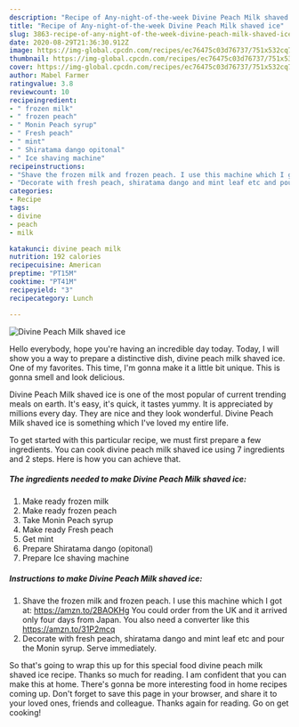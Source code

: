 ```yaml
---
description: "Recipe of Any-night-of-the-week Divine Peach Milk shaved ice"
title: "Recipe of Any-night-of-the-week Divine Peach Milk shaved ice"
slug: 3863-recipe-of-any-night-of-the-week-divine-peach-milk-shaved-ice
date: 2020-08-29T21:36:30.912Z
image: https://img-global.cpcdn.com/recipes/ec76475c03d76737/751x532cq70/divine-peach-milk-shaved-ice-recipe-main-photo.jpg
thumbnail: https://img-global.cpcdn.com/recipes/ec76475c03d76737/751x532cq70/divine-peach-milk-shaved-ice-recipe-main-photo.jpg
cover: https://img-global.cpcdn.com/recipes/ec76475c03d76737/751x532cq70/divine-peach-milk-shaved-ice-recipe-main-photo.jpg
author: Mabel Farmer
ratingvalue: 3.8
reviewcount: 10
recipeingredient:
- " frozen milk"
- " frozen peach"
- " Monin Peach syrup"
- " Fresh peach"
- " mint"
- " Shiratama dango opitonal"
- " Ice shaving machine"
recipeinstructions:
- "Shave the frozen milk and frozen peach. I use this machine which I got at: https://amzn.to/2BAOKHg You could order from the UK and it arrived only four days from Japan. You also need a converter like this https://amzn.to/31P2mcq"
- "Decorate with fresh peach, shiratama dango and mint leaf etc and pour the Monin syrup. Serve immediately."
categories:
- Recipe
tags:
- divine
- peach
- milk

katakunci: divine peach milk 
nutrition: 192 calories
recipecuisine: American
preptime: "PT15M"
cooktime: "PT41M"
recipeyield: "3"
recipecategory: Lunch

---
```



![Divine Peach Milk shaved ice](https://img-global.cpcdn.com/recipes/ec76475c03d76737/751x532cq70/divine-peach-milk-shaved-ice-recipe-main-photo.jpg)

Hello everybody, hope you're having an incredible day today. Today, I will show you a way to prepare a distinctive dish, divine peach milk shaved ice. One of my favorites. This time, I'm gonna make it a little bit unique. This is gonna smell and look delicious.

Divine Peach Milk shaved ice is one of the most popular of current trending meals on earth. It's easy, it's quick, it tastes yummy. It is appreciated by millions every day. They are nice and they look wonderful. Divine Peach Milk shaved ice is something which I've loved my entire life.




To get started with this particular recipe, we must first prepare a few ingredients. You can cook divine peach milk shaved ice using 7 ingredients and 2 steps. Here is how you can achieve that.

<!--inarticleads1-->

##### The ingredients needed to make Divine Peach Milk shaved ice:

1. Make ready  frozen milk
1. Make ready  frozen peach
1. Take  Monin Peach syrup
1. Make ready  Fresh peach
1. Get  mint
1. Prepare  Shiratama dango (opitonal)
1. Prepare  Ice shaving machine




<!--inarticleads2-->

##### Instructions to make Divine Peach Milk shaved ice:

1. Shave the frozen milk and frozen peach. I use this machine which I got at: https://amzn.to/2BAOKHg You could order from the UK and it arrived only four days from Japan. You also need a converter like this https://amzn.to/31P2mcq
1. Decorate with fresh peach, shiratama dango and mint leaf etc and pour the Monin syrup. Serve immediately.




So that's going to wrap this up for this special food divine peach milk shaved ice recipe. Thanks so much for reading. I am confident that you can make this at home. There's gonna be more interesting food in home recipes coming up. Don't forget to save this page in your browser, and share it to your loved ones, friends and colleague. Thanks again for reading. Go on get cooking!
